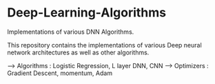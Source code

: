 # Deep-Learning-Algorithms
Implementations of various DNN Algorithms.

This repository contains the implementations of various Deep neural network architectures as well as other algorithms.

--> Algorithms : Logistic Regression, L layer DNN, CNN
--> Optimizers : Gradient Descent, momentum, Adam

